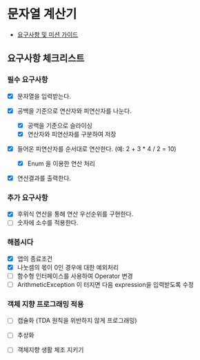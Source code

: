 # 문자열 계산기

- [요구사항 및 미션 가이드](README_original.md)

## 요구사항 체크리스트

### 필수 요구사항
- [x] 문자열을 입력받는다.
- [x] 공백을 기준으로 연산자와 피연산자를 나눈다.
  - [x] 공백을 기준으로 슬라이싱
  - [x] 연산자와 피연산자를 구분하여 저장
- [x] 들어온 피연산자를 순서대로 연산한다. (예: 2 + 3 * 4 / 2 = 10)
  - [x] Enum 을 이용한 연산 처리  
- [x] 연산결과를 출력한다. 


### 추가 요구사항

- [x] 후위식 연산을 통해 연산 우선순위를 구현한다.
- [ ] 숫자에 소수를 적용한다.

### 해봅시다

- [x] 앱의 종료조건
- [x] 나눗셈의 몫이 0인 경우에 대한 예외처리
- [ ] 함수형 인터페이스를 사용하여 Operator 변경
- [ ] ArithmeticException 이 터지면 다음 expression을 입력받도록 수정

### 객체 지향 프로그래밍 적용

- [ ] 캡슐화 (TDA 원칙을 위반하지 않게 프로그래밍) 
- [ ] 추상화
- [ ] 객체지향 생활 체조 지키기



